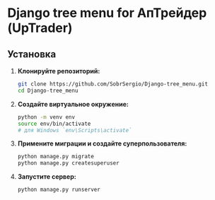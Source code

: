 # Django tree menu for АпТрейдер (UpTrader)

## Установка
1. **Клонируйте репозиторий:**
   ```sh
   git clone https://github.com/SobrSergio/Django-tree_menu.git
   cd Django-tree_menu
   ```
2. **Создайте виртуальное окружение:**
   ```sh
   python -m venv env
   source env/bin/activate
   # для Windows `env\Scripts\activate`
   ```
3. **Примените миграции и создайте суперпользователя:**
   ```sh
   python manage.py migrate
   python manage.py createsuperuser
   ```
3. **Запустите сервер:**
   ```sh
   python manage.py runserver
   ```
